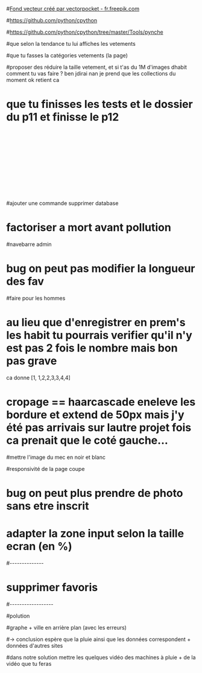 
#<a href="https://fr.freepik.com/photos-vecteurs-libre/fond">Fond vecteur créé par vectorpocket - fr.freepik.com</a>

#https://github.com/python/cpython

#https://github.com/python/cpython/tree/master/Tools/pynche



#que selon la tendance tu lui affiches les vetements

#que tu fasses la catégories vetements (la page)

#proposer des réduire la taille vetement, et si t'as du 1M d'images dhabit comment tu vas faire ? ben jdirai nan je prend que les collections du moment ok retient ca


# que tu finisses les tests et le dossier du p11 et finisse le p12









<br><br><br><br><br><br><br><br><br><br>

#ajouter une commande supprimer database

# factoriser a mort avant pollution

#navebarre admin


# bug on peut pas modifier la longueur des fav





#faire pour les hommes 




# au lieu que d'enregistrer en prem's les habit tu pourrais verifier qu'il n'y est pas 2 fois le nombre mais bon pas grave

ca donne [1, 1,2,2,3,3,4,4] 





# cropage == haarcascade eneleve les bordure et extend de 50px mais j'y été pas arrivais sur lautre projet fois ca prenait que le coté gauche...

#mettre l'image du mec en noir et blanc


#responsivité de la page coupe

# bug on peut plus prendre de photo sans etre inscrit

# adapter la zone input selon la taille ecran (en %)











#--------------



# supprimer favoris



#------------------
























#polution


#graphe + ville en arrière plan (avec les erreurs) 

 #-> conclusion espère que la pluie ainsi que les données correspondent + données d'autres sites
  
#dans notre solution mettre les quelques vidéo des machines à pluie + de la vidéo que tu feras

